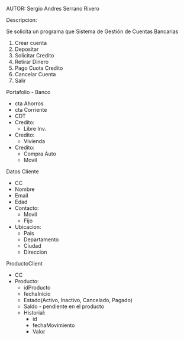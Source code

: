 AUTOR: Sergio Andres Serrano Rivero

Descripcion: 

Se solicita un programa que 
Sistema de Gestión de Cuentas Bancarias
1. Crear cuenta
2. Depositar
3. Solicitar Credito
4. Retirar Dinero
5. Pago Cuota Credito
6. Cancelar Cuenta
7. Salir

Portafolio - Banco
- cta Ahorros
- cta Corriente
- CDT
- Credito:
    - Libre Inv.
- Credito:
    - Vivienda
- Credito:
    - Compra Auto
    - Movil

Datos Cliente
- CC
- Nombre
- Email
- Edad
- Contacto:
    - Movil
    - Fijo
- Ubicacion:
    - Pais
    - Departamento
    - Ciudad
    - Direccion

ProductoClient
- CC
- Producto:
    - idProducto
    - fechaInicio
    - Estado(Activo, Inactivo, Cancelado, Pagado)
    - Saldo - pendiente en el producto
    - Historial:
        - id
        - fechaMovimiento
        - Valor